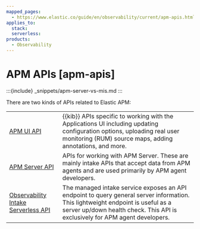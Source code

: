 ```yaml
---
mapped_pages:
  - https://www.elastic.co/guide/en/observability/current/apm-apis.html
applies_to:
  stack:
  serverless:
products:
  - Observability
---
```


# APM APIs [apm-apis]

:::{include} _snippets/apm-server-vs-mis.md
:::

There are two kinds of APIs related to Elastic APM:

|     |     |
| --- | --- |
| [APM UI API](/solutions/observability/apm/apm-ui-api.md) | {{kib}} APIs specific to working with the Applications UI including updating configuration options,  uploading real user monitoring (RUM) source maps, adding annotations, and more. |
| [APM Server API](/solutions/observability/apm/apm-server-api.md) | APIs for working with APM Server. These are mainly intake APIs that accept data from APM agents and are used primarily by APM agent developers. |
| [Observability Intake Serverless API](/solutions/observability/apm/managed-intake-service-event-api.md) | The managed intake service exposes an API endpoint to query general server information. This lightweight endpoint is useful as a server up/down health check. This API is exclusively for APM agent developers. |

